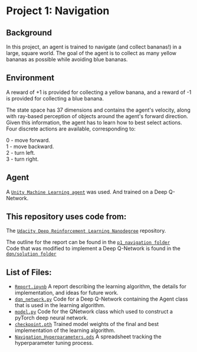 # Project 1: Navigation

## Background  
In this project, an agent is trained to navigate (and collect bananas!) in a large, square world.  The goal of the agent is to collect as many yellow bananas as possible while avoiding blue bananas.  

## Environment  
A reward of +1 is provided for collecting a yellow banana, and a reward of -1 is provided for collecting a blue banana.   

The state space has 37 dimensions and contains the agent's velocity, along with ray-based perception of objects around the agent's forward direction. Given this information, the agent has to learn how to best select actions. Four discrete actions are available, corresponding to:

0 - move forward.  
1 - move backward.  
2 - turn left.  
3 - turn right.  

## Agent
A [`Unity Machine Learning agent`](https://github.com/Unity-Technologies/ml-agents) was used.  And trained on a Deep Q-Network.

## This repository uses code from:
The [`Udacity Deep Reinforcement Learning Nanodegree`](https://github.com/udacity/deep-reinforcement-learning.git) repository.

The outline for the report can be found in the [`p1_navigation folder`](https://github.com/udacity/deep-reinforcement-learning/tree/master/p1_navigation)  
Code that was modified to implement a Deep Q-Network is found in the [`dqn/solution folder`](https://github.com/udacity/deep-reinforcement-learning/tree/master/dqn)

## List of Files:
- [`Report.ipynb`](https://github.com/jeff-daniels/Udacity-DRLND/blob/master/Project%201:%20Navigation/Report.ipynb) A report describing the learning algorithm, the details for implementation, and ideas for future work.
- [`dqn_network.py`](https://github.com/jeff-daniels/Udacity-DRLND/blob/master/Project%201:%20Navigation/dqn_agent.py) Code for a Deep Q-Network containing the Agent class that is used in the learning algorithm.
- [`model.py`](https://github.com/jeff-daniels/Udacity-DRLND/blob/master/Project%201:%20Navigation/model.py) Code for the QNetwork class which used to construct a pyTorch deep neural network.
- [`checkpoint.pth`](https://github.com/jeff-daniels/Udacity-DRLND/blob/master/Project%201:%20Navigation/checkpoint.pth) Trained model weights of the final and best implementation of the learning algorithm.
- [`Navigation_Hyperparameters.ods`](https://github.com/jeff-daniels/Udacity-DRLND/blob/master/Project%201:%20Navigation/%20Navigation%20Hyperparameters.ods) A spreadsheet tracking the hyperparameter tuning process.

